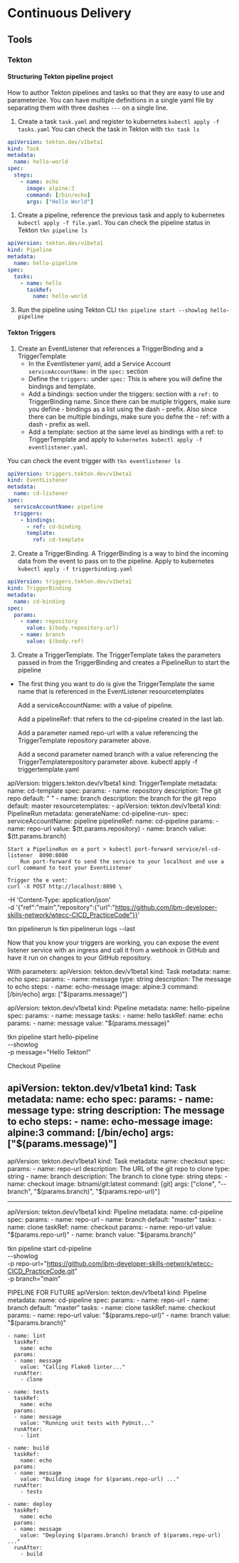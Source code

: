 
# Continuous Delivery

## Tools

### Tekton

#### Structuring Tekton pipeline project

How to author Tekton pipelines and tasks so that they are easy to use and parameterize.
You can have multiple definitions in a single yaml file by separating them with three dashes `---` on a single line.
1. Create a task `task.yaml` and register to kubernetes `kubectl apply -f tasks.yaml`
   You can check the task in Tekton with `tkn task ls` 
```YAML
apiVersion: tekton.dev/v1beta1
kind: Task
metadata:
  name: hello-world
spec:
  steps:
    - name: echo
      image: alpine:3
      command: [/bin/echo]
      args: ["Hello World"]
```
1. Create a pipeline, reference the previous task and apply to kubernetes `kubectl apply -f file.yaml`. You can check the pipeline status in Tekton `tkn pipeline ls`
```YAML
apiVersion: tekton.dev/v1beta1
kind: Pipeline
metadata:
  name: hello-pipeline
spec:
  tasks:
    - name: hello
      taskRef:
        name: hello-world
```
3. Run the pipeline using Tekton CLI `tkn pipeline start --showlog hello-pipeline`

#### Tekton Triggers

1. Create an EventListener that references a TriggerBinding and a TriggerTemplate
   * In the Eventlistener yaml, add a Service Account `serviceAccountName:` in the `spec:` section
   * Define the `triggers:` under `spec:` This is where you will define the bindings and template.
   * Add a bindings: section under the triggers: section with a `ref:` to TriggerBinding name. Since there can be mutiple triggers, make sure you define - bindings as a list using the dash - prefix. Also since there can be multiple bindings, make sure you defne the - ref: with a dash - prefix as well.
   * Add a template: section at the same level as bindings with a ref: to TriggerTemplate and apply to `kubernetes kubectl apply -f eventlistener.yaml`.

You can check the event trigger with `tkn eventlistener ls`
```YAML
apiVersion: triggers.tekton.dev/v1beta1
kind: EventListener
metadata:
  name: cd-listener
spec:
  serviceAccountName: pipeline
  triggers:
    - bindings:
      - ref: cd-binding
      template:
        ref: cd-template
```

2. Create a TriggerBinding. A TriggerBinding is a way to bind the incoming data from the event to pass on to the pipeline. Apply to kubernetes `kubectl apply -f triggerbinding.yaml`

```YAML
apiVersion: triggers.tekton.dev/v1beta1
kind: TriggerBinding
metadata:
  name: cd-binding
spec:
  params:
    - name: repository
      value: $(body.repository.url)
    - name: branch
      value: $(body.ref)
```

3. Create a TriggerTemplate. The TriggerTemplate takes the parameters passed in from the TriggerBinding and creates a PipelineRun to start the pipeline

* The first thing you want to do is give the TriggerTemplate the same name that is referenced in the EventListener
resourcetemplates

    Add a serviceAccountName: with a value of pipeline.

    Add a pipelineRef: that refers to the cd-pipeline created in the last lab.

    Add a parameter named repo-url with a value referencing the TriggerTemplate repository parameter above.

    Add a second parameter named branch with a value referencing the TriggerTemplaterepository parameter above. kubectl apply -f triggertemplate.yaml

apiVersion: triggers.tekton.dev/v1beta1
kind: TriggerTemplate
metadata:
  name: cd-template
spec:
  params:
    - name: repository
      description: The git repo
      default: " "
    - name: branch
      description: the branch for the git repo
      default: master
  resourcetemplates:
    - apiVersion: tekton.dev/v1beta1
      kind: PipelineRun
      metadata:
        generateName: cd-pipeline-run-
      spec:
        serviceAccountName: pipeline
        pipelineRef:
          name: cd-pipeline
        params:
          - name: repo-url
            value: $(tt.params.repository)
          - name: branch
            value: $(tt.params.branch)

    Start a PipelineRun on a port > kubectl port-forward service/el-cd-listener  8090:8080
        Run port-forward to send the service to your localhost and use a curl command to test your EventListener

    Trigger the e vent:
    curl -X POST http://localhost:8090 \
  -H 'Content-Type: application/json' \
  -d '{"ref":"main","repository":{"url":"https://github.com/ibm-developer-skills-network/wtecc-CICD_PracticeCode"}}'

  tkn pipelinerun ls
  tkn pipelinerun logs --last

  Now that you know your triggers are working, you can expose the event listener service with an ingress and call it from a webhook in GitHub and have it run on changes to your GitHub repository.

With parameters:
apiVersion: tekton.dev/v1beta1
kind: Task
metadata:
  name: echo
spec:
  params:
    - name: message
      type: string
      description: The message to echo
  steps:
    - name: echo-message
      image: alpine:3
      command: [/bin/echo]
      args: ["$(params.message)"]

apiVersion: tekton.dev/v1beta1
kind: Pipeline
metadata:
  name: hello-pipeline
spec:
  params:
    - name: message
  tasks:
    - name: hello
      taskRef:
        name: echo
      params:
        - name: message
          value: "$(params.message)"

tkn pipeline start hello-pipeline \
    --showlog  \
    -p message="Hello Tekton!"

Checkout Pipeline

apiVersion: tekton.dev/v1beta1
kind: Task
metadata:
  name: echo
spec:
  params:
    - name: message
      type: string
      description: The message to echo
  steps:
    - name: echo-message
      image: alpine:3
      command: [/bin/echo]
      args: ["$(params.message)"]
---
apiVersion: tekton.dev/v1beta1
kind: Task
metadata:
  name: checkout
spec:
  params:
    - name: repo-url
      description: The URL of the git repo to clone
      type: string
    - name: branch
      description: The branch to clone
      type: string
  steps:
    - name: checkout
      image: bitnami/git:latest
      command: [git]
      args: ["clone", "--branch", "$(params.branch)", "$(params.repo-url)"]


---
apiVersion: tekton.dev/v1beta1
kind: Pipeline
metadata:
  name: cd-pipeline
spec:
  params:
    - name: repo-url
    - name: branch
      default: "master"
  tasks:
    - name: clone
      taskRef:
        name: checkout
      params:
      - name: repo-url
        value: "$(params.repo-url)"
      - name: branch
        value: "$(params.branch)"

tkn pipeline start cd-pipeline \
    --showlog \
    -p repo-url="https://github.com/ibm-developer-skills-network/wtecc-CICD_PracticeCode.git" \
    -p branch="main"


PIPELINE FOR FUTURE
apiVersion: tekton.dev/v1beta1
kind: Pipeline
metadata:
  name: cd-pipeline
spec:
  params:
    - name: repo-url
    - name: branch
      default: "master"
  tasks:
    - name: clone
      taskRef:
        name: checkout
      params:
      - name: repo-url
        value: "$(params.repo-url)"
      - name: branch
        value: "$(params.branch)"

    - name: lint
      taskRef:
        name: echo
      params:
      - name: message
        value: "Calling Flake8 linter..."
      runAfter:
        - clone

    - name: tests
      taskRef:
        name: echo
      params:
      - name: message
        value: "Running unit tests with PyUnit..."
      runAfter:
        - lint

    - name: build
      taskRef:
        name: echo
      params:
      - name: message
        value: "Building image for $(params.repo-url) ..."
      runAfter:
        - tests

    - name: deploy
      taskRef:
        name: echo
      params:
      - name: message
        value: "Deploying $(params.branch) branch of $(params.repo-url) ..."
      runAfter:
        - build